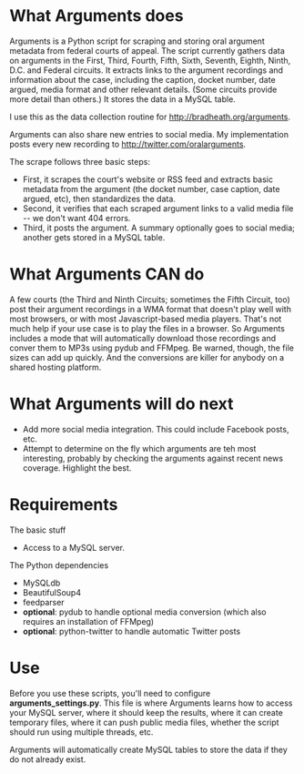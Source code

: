 
What Arguments does
===================

Arguments is a Python script for scraping and storing oral argument metadata from federal courts of appeal. The script currently gathers data on arguments in the First, Third, Fourth, Fifth, Sixth, Seventh, Eighth, Ninth, D.C. and Federal circuits. It extracts links to the argument recordings and information about the case, including the caption, docket number, date argued, media format and other relevant details. (Some circuits provide more detail than others.) It stores the data in a MySQL table. 

I use this as the data collection routine for http://bradheath.org/arguments. 

Arguments can also share new entries to social media. My implementation posts every new recording to http://twitter.com/oralarguments.

The scrape follows three basic steps:

* First, it scrapes the court's website or RSS feed and extracts basic metadata from the argument (the docket number, case caption, date argued, etc), then standardizes the data. 
* Second, it verifies that each scraped argument links to a valid media file -- we don't want 404 errors.
* Third, it posts the argument. A summary optionally goes to social media; another gets stored in a MySQL table.

What Arguments CAN do
=============================================

A few courts (the Third and Ninth Circuits; sometimes the Fifth Circuit, too) post their argument recordings in a WMA format that doesn't play well with most browsers, or with most Javascript-based media players. That's not much help if your use case is to play the files in a browser. So Arguments includes a mode that will automatically download those recordings and conver them to MP3s using pydub and FFMpeg. Be warned, though, the file sizes can add up quickly. And the conversions are killer for anybody on a shared hosting platform.

What Arguments will do next
===========================
* Add more social media integration. This could include Facebook posts, etc. 
* Attempt to determine on the fly which arguments are teh most interesting, probably by checking the arguments against recent news coverage. Highlight the best. 

Requirements
============
The basic stuff
* Access to a MySQL server. 

The Python dependencies
* MySQLdb
* BeautifulSoup4
* feedparser
* **optional**: pydub to handle optional media conversion (which also requires an installation of FFMpeg)
* **optional**: python-twitter to handle automatic Twitter posts

Use
===
Before you use these scripts, you'll need to configure **arguments_settings.py**. This file is where Arguments learns how to access your MySQL server, where it should keep the results, where it can create temporary files, where it can push public media files, whether the script should run using multiple threads, etc.

Arguments will automatically create MySQL tables to store the data if they do not already exist. 
